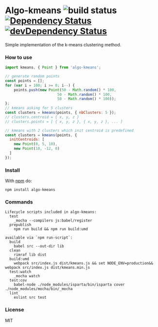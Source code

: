 # Algo-kmeans ![build status](https://travis-ci.org/chtefi/algo-kmeans.svg?branch=master) [![Dependency Status](https://david-dm.org/chtefi/algo-kmeans.svg)](https://david-dm.org/chtefi/algo-kmeans) [![devDependency Status](https://david-dm.org/chtefi/algo-kmeans/dev-status.svg)](https://david-dm.org/chtefi/algo-kmeans#info=devDependencies)

Simple implementation of the k-means clustering method.

### How to use

```javascript
import kmeans, { Point } from 'algo-kmeans';

// generate random points
const points = [];
for (var i = 100; i >= 0; i--) {
	points.push(new Point(50 - Math.random() * 100,
                        50 - Math.random() * 100,
                        50 - Math.random() * 100));
};
// kmeans asking for 5 clusters
const clusters = kmeans(points, { nbClusters: 5 });
// clusters.centroid = { x, y, z }
// clusters.points = [ { x, y, z }, { x, y, z }, ... ]

// kmeans with 2 clusters which init centroid is predefined
const clusters = kmeans(points, {
  initCentroids: [
    new Point(0, 5, 10),
    new Point(10, -12, 0)
  ]
});
```

### Install

With [npm](https://npmjs.org) do:

```
npm install algo-kmeans
```

### Commands

```
Lifecycle scripts included in algo-kmeans:
  test
    _mocha --compilers js:babel/register
  prepublish
    npm run build && npm run build:umd

available via `npm run-script`:
  build
    babel src --out-dir lib
  clean
    rimraf lib dist
  build:umd
    webpack src/index.js dist/kmeans.js && set NODE_ENV=production&& webpack src/index.js dist/kmeans.min.js
  test:watch
    _mocha watch
  test:cov
    babel-node ./node_modules/isparta/bin/isparta cover ./node_modules/mocha/bin/_mocha
  lint
    eslint src test
```
### License

MIT

